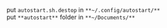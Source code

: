 put ```autostart.sh.destop``` in ```**~/.config/autostart/**```  
put ```**autostart**``` folder in ```**~/Documents/**```

